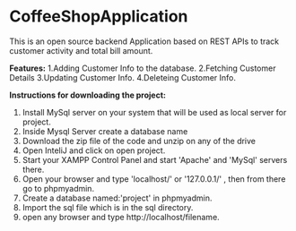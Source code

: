 # CoffeeShopApplication

This is an open source backend Application based on REST APIs to track customer activity and total bill amount.

**Features:**
1.Adding Customer Info to the database.
2.Fetching Customer Details
3.Updating Customer Info.
4.Deleteing Customer Info.

**Instructions for downloading the project:**

1. Install MySql server on your system that will be used as local server for project.
2. Inside Mysql Server create a database name 
3. Download the zip file of the code and unzip on any of the drive
4. Open InteliJ and click on open project.
5. Start your XAMPP Control Panel and start 'Apache' and 'MySql' servers there.
6. Open your browser and type 'localhost/' or '127.0.0.1/' , then from there go to phpmyadmin.
7. Create a database named:'project' in phpmyadmin.
8. Import the sql file which is in the sql directory.
9. open any browser and type http://localhost/filename.
